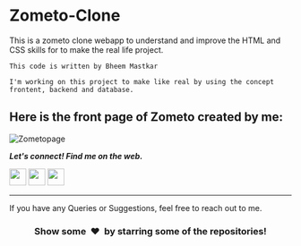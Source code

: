 # Zometo-Clone

This is a zometo clone webapp to understand and improve the HTML and CSS skills for to make the real life project.

    This code is written by Bheem Mastkar

    I'm working on this project to make like real by using the concept frontent, backend and database.                                    
                                             
                                         
  ## Here is the front page of Zometo created by me:
   
 
![Zometopage](https://user-images.githubusercontent.com/108661620/178242237-eff4c776-fdbb-4b9d-bd84-164d7aec270a.jpg)

<p align="left">
  <b><i><b>Let's connect! Find me on the web.</b></i></b>


[<img height="30" src = "https://img.shields.io/badge/gmail-c14438?&style=for-the-badge&logo=gmail&logoColor=white">][gmail] 
[<img height="30" src="https://img.shields.io/badge/linkedin-blue.svg?&style=for-the-badge&logo=linkedin&logoColor=white" />][LinkedIn]
[<img height="30" src = "https://img.shields.io/badge/Facebook-036be4.svg?&style=for-the-badge&logo=facebook&logoColor=white">][Facebook]
<br />
<hr />


[gmail]: https://gmail.com
[linkedin]: [https://www.linkedin.com/in/bheemmastkar/](https://www.linkedin.com/in/bheem-mastkar-4510371ba/)
[Facebook]: https://www.facebook.com/bheem.mastkar/


If you have any Queries or Suggestions, feel free to reach out to me.

<h3 align="center">Show some &nbsp;❤️&nbsp; by starring some of the repositories!</h3>
